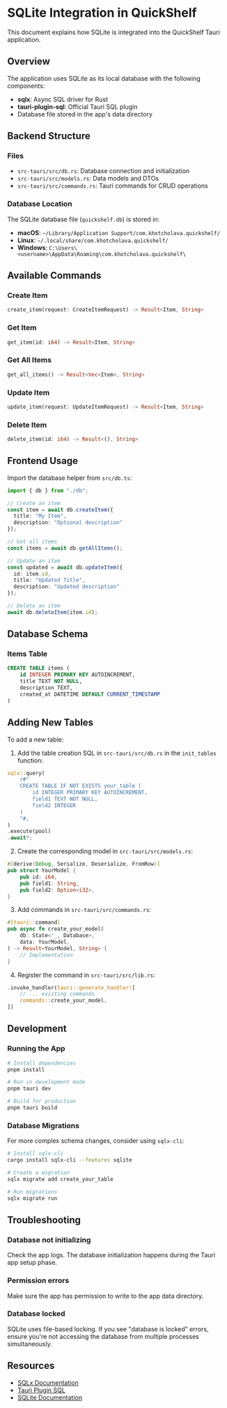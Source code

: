 # SQLite Integration in QuickShelf

This document explains how SQLite is integrated into the QuickShelf Tauri application.

## Overview

The application uses SQLite as its local database with the following components:
- **sqlx**: Async SQL driver for Rust
- **tauri-plugin-sql**: Official Tauri SQL plugin
- Database file stored in the app's data directory

## Backend Structure

### Files

- `src-tauri/src/db.rs`: Database connection and initialization
- `src-tauri/src/models.rs`: Data models and DTOs
- `src-tauri/src/commands.rs`: Tauri commands for CRUD operations

### Database Location

The SQLite database file (`quickshelf.db`) is stored in:
- **macOS**: `~/Library/Application Support/com.khotcholava.quickshelf/`
- **Linux**: `~/.local/share/com.khotcholava.quickshelf/`
- **Windows**: `C:\Users\<username>\AppData\Roaming\com.khotcholava.quickshelf\`

## Available Commands

### Create Item
```rust
create_item(request: CreateItemRequest) -> Result<Item, String>
```

### Get Item
```rust
get_item(id: i64) -> Result<Item, String>
```

### Get All Items
```rust
get_all_items() -> Result<Vec<Item>, String>
```

### Update Item
```rust
update_item(request: UpdateItemRequest) -> Result<Item, String>
```

### Delete Item
```rust
delete_item(id: i64) -> Result<(), String>
```

## Frontend Usage

Import the database helper from `src/db.ts`:

```typescript
import { db } from "./db";

// Create an item
const item = await db.createItem({
  title: "My Item",
  description: "Optional description"
});

// Get all items
const items = await db.getAllItems();

// Update an item
const updated = await db.updateItem({
  id: item.id,
  title: "Updated Title",
  description: "Updated description"
});

// Delete an item
await db.deleteItem(item.id);
```

## Database Schema

### Items Table

```sql
CREATE TABLE items (
    id INTEGER PRIMARY KEY AUTOINCREMENT,
    title TEXT NOT NULL,
    description TEXT,
    created_at DATETIME DEFAULT CURRENT_TIMESTAMP
)
```

## Adding New Tables

To add a new table:

1. Add the table creation SQL in `src-tauri/src/db.rs` in the `init_tables` function:

```rust
sqlx::query(
    r#"
    CREATE TABLE IF NOT EXISTS your_table (
        id INTEGER PRIMARY KEY AUTOINCREMENT,
        field1 TEXT NOT NULL,
        field2 INTEGER
    )
    "#,
)
.execute(pool)
.await?;
```

2. Create the corresponding model in `src-tauri/src/models.rs`:

```rust
#[derive(Debug, Serialize, Deserialize, FromRow)]
pub struct YourModel {
    pub id: i64,
    pub field1: String,
    pub field2: Option<i32>,
}
```

3. Add commands in `src-tauri/src/commands.rs`:

```rust
#[tauri::command]
pub async fn create_your_model(
    db: State<'_, Database>,
    data: YourModel,
) -> Result<YourModel, String> {
    // Implementation
}
```

4. Register the command in `src-tauri/src/lib.rs`:

```rust
.invoke_handler(tauri::generate_handler![
    // ... existing commands
    commands::create_your_model,
])
```

## Development

### Running the App

```bash
# Install dependencies
pnpm install

# Run in development mode
pnpm tauri dev

# Build for production
pnpm tauri build
```

### Database Migrations

For more complex schema changes, consider using `sqlx-cli`:

```bash
# Install sqlx-cli
cargo install sqlx-cli --features sqlite

# Create a migration
sqlx migrate add create_your_table

# Run migrations
sqlx migrate run
```

## Troubleshooting

### Database not initializing

Check the app logs. The database initialization happens during the Tauri app setup phase.

### Permission errors

Make sure the app has permission to write to the app data directory.

### Database locked

SQLite uses file-based locking. If you see "database is locked" errors, ensure you're not accessing the database from multiple processes simultaneously.

## Resources

- [SQLx Documentation](https://docs.rs/sqlx/)
- [Tauri Plugin SQL](https://github.com/tauri-apps/tauri-plugin-sql)
- [SQLite Documentation](https://www.sqlite.org/docs.html)

